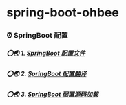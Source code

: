 # spring-boot-ohbee
### ⏰ SpringBoot 配置
##### ⭕🌏 1. [SpringBoot 配置文件](https://www.ohbee.cn/ArticleDetails/148#%E9%A1%B9%E7%9B%AE%E7%BB%93%E6%9E%84)
##### ⭕🌏 2. [SpringBoot 配置翻译]()
##### ⭕🌏 3. [SpringBoot 配置源码加载]()